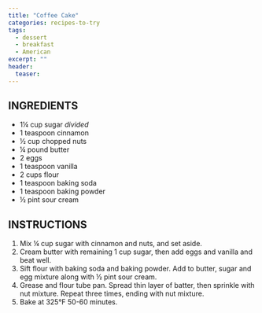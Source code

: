 ```yaml
---
title: "Coffee Cake"
categories: recipes-to-try
tags: 
  - dessert
  - breakfast
  - American
excerpt: ""
header:
  teaser: 
---
```


## INGREDIENTS
* 1¼ cup sugar *divided*
* 1 teaspoon cinnamon
* ½ cup chopped nuts
* ¼ pound butter
* 2 eggs
* 1 teaspoon vanilla
* 2 cups flour
* 1 teaspoon baking soda
* 1 teaspoon baking powder
* ½ pint sour cream

## INSTRUCTIONS
1. Mix ¼ cup sugar with cinnamon and nuts, and set aside.
2. Cream butter with remaining 1 cup sugar, then add eggs and vanilla and beat well.
3. Sift flour with baking soda and baking powder. Add to butter, sugar and egg mixture along with ½ pint sour cream.
4. Grease and flour tube pan. Spread thin layer of batter, then sprinkle with nut mixture. Repeat three times, ending with nut mixture.
5. Bake at 325°F 50-60 minutes.